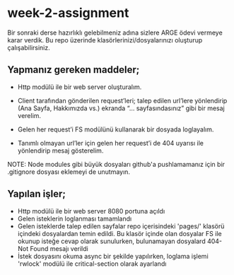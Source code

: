 # week-2-assignment

 Bir sonraki derse hazırlıklı gelebilmeniz adına sizlere ARGE ödevi vermeye karar verdik. Bu repo üzerinde klasörlerinizi/dosyalarınızı oluşturup çalışabilirsiniz. 

 ## Yapmanız gereken maddeler;

* Http modülü ile bir web server oluşturalım.
* Client tarafından gönderilen request’leri; talep edilen url’lere yönlendirip (Ana Sayfa, Hakkımızda vs.) ekranda “… sayfasındasınız”  gibi bir mesaj verelim.

* Gelen her request’i FS modülünü kullanarak bir dosyada loglayalım.

* Tanımlı olmayan url’ler için gelen her request’i de 404 uyarısı ile yönlendirip mesaj gösterelim.


NOTE: Node modules gibi büyük dosyaları github'a pushlamamanız için bir .gitignore dosyası eklemeyi de unutmayın.

 ## Yapılan işler;

* Http modülü ile bir web server 8080 portuna açıldı
* Gelen isteklerin loglanması tamamlandı
* Gelen isteklerde talep edilen sayfalar repo içerisindeki 'pages/' klasörü içindeki dosyalardan temin edildi. Bu klasör içinde olan dosyalar FS ile okunup isteğe cevap olarak sunulurken, bulunamayan dosyalard 404-Not Found mesajı verildi
* İstek dosyasını okuma async bir şekilde yapılırken, loglama işlemi 'rwlock' modülü ile critical-section olarak ayarlandı
